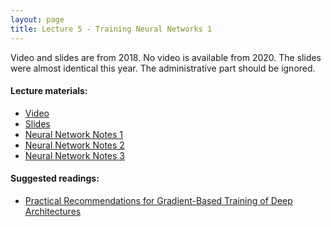 ```yaml
---
layout: page
title: Lecture 5 - Training Neural Networks 1
---
```


Video and slides are from 2018. No video is available from 2020. The slides were
almost identical this year. The administrative part should be ignored.

#### Lecture materials:
- [Video](https://www.youtube.com/watch?v=wTm_FEgoIK8)
- [Slides](https://drive.google.com/file/d/1IOMsTMHnrDsgSP6FI30JjiQytp5KUWIf/view?usp=sharing)
- [Neural Network Notes 1](https://deep-learning-su.github.io/neural-networks-1/)
- [Neural Network Notes 2](https://deep-learning-su.github.io/neural-networks-2/)
- [Neural Network Notes 3](https://deep-learning-su.github.io/neural-networks-3/)


#### Suggested readings:
- [Practical Recommendations for Gradient-Based Training of Deep Architectures](https://arxiv.org/pdf/1206.5533v2.pdf)
